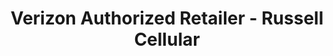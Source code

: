 ---
title: "Verizon Authorized Retailer - Russell Cellular"
url: /buffalo/verizon-authorized-retailer-russell-cellular/
shop: Handy
---